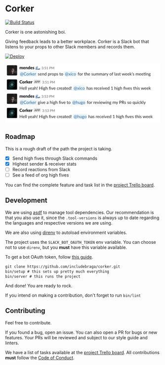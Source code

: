 # Corker

[![Build Status](https://travis-ci.com/includebraga/corker.svg?branch=master)](https://travis-ci.com/includebraga/corker)

Corker is one astonishing boi.

Giving feedback leads to a better workplace. Corker is a Slack bot that listens to your props to other Slack members and records them.

[![Deploy](https://www.herokucdn.com/deploy/button.svg)](https://heroku.com/deploy?template=https://github.com/includebraga/corker)

![corker in action](docs/images/screenshot.png)

## Roadmap

This is a rough draft of the path the project is taking.

- [x] Send high fives through Slack commands
- [x] Highest sender & receiver stats
- [ ] Record reactions from Slack
- [ ] See a feed of org high fives

You can find the complete feature and task list in the [project Trello
board][trello].

## Development

We are using [asdf](https://github.com/asdf-vm/asdf) to manage tool
dependencies. Our recommendation is that you also use it, since the
`.tool-versions` is always up to date regarding the languages and respective
versions we are using.

We are also using [direnv](https://github.com/direnv/direnv) to autoload
environment variables.

The project uses the `SLACK_BOT_OAUTH_TOKEN` env variable. You can choose not to
use `direnv`, but you **must** have this variable available.

To get a bot OAuth token, follow [this guide](https://hexdocs.pm/slack/token_generation_instructions.html).

```shell
git clone https://github.com/includebraga/corker.git
bin/setup # this sets up pretty much everything
bin/server # this runs the project
```

And done! You are ready to rock.

If you intend on making a contribution, don't forget to run `bin/lint`

## Contributing

Feel free to contribute.

If you found a bug, open an issue. You can also open a PR for bugs or new
features. Your PRs will be reviewed and subject to our style guide and linters.

We have a list of tasks available at the [project
Trello board][trello]. All contributions **must** follow the [Code of
Conduct][coc].

[trello]: https://trello.com/b/lc3PDonO/%F0%9F%92%BB-corker
[coc]: https://github.com/includebraga/corker/blob/master/CODE_OF_CONDUCT.md
